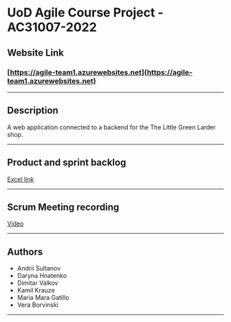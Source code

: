 # UoD Agile Course Project - AC31007-2022
## Website Link
### [https://agile-team1.azurewebsites.net](https://agile-team1.azurewebsites.net)

---
## Description
A web application connected to a backend for the The Little Green Larder shop.

---
## Product and sprint backlog

[Excel link](https://dmail-my.sharepoint.com/:x:/g/personal/2421818_dundee_ac_uk/ETiY2x8N09VLuJpbSTtEzKIB9-Op2SUHMR1-kDjX9HnaSQ)

---
## Scrum Meeting recording

[Video](https://dmail-my.sharepoint.com/:v:/g/personal/2414951_dundee_ac_uk/EUcvyr_iIkdDoWMxxJmsc0gBz5xWkqrwV-3Y894GtNlIAQ)

---
## Authors
- Andrii Sultanov
- Daryna Hnatenko
- Dimitar Valkov
- Kamil Krauze
- Maria Mara Gatillo
- Vera Borvinski

---

